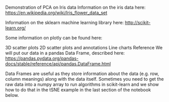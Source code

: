 Demonstration of PCA on Iris data
Information on the iris data here: https://en.wikipedia.org/wiki/Iris_flower_data_set

Information on the sklearn machine learning library here: http://scikit-learn.org/

Some information on plotly can be found here:

3D scatter plots
2D scatter plots and annotations
Line charts
Reference
We will put our data in a pandas Data Frame, described here: https://pandas.pydata.org/pandas-docs/stable/reference/api/pandas.DataFrame.html

Data Frames are useful as they store information about the data (e.g. row, column meanings) along with the data itself. Sometimes you need to get the raw data into a numpy array to run algorithms in scikit-learn and we show how to do that in the tSNE example in the last section of the notebook below.

